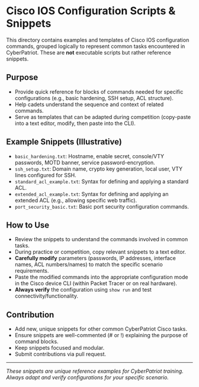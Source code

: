 # Cisco IOS Configuration Scripts & Snippets

This directory contains examples and templates of Cisco IOS configuration commands, grouped logically to represent common tasks encountered in CyberPatriot. These are **not** executable scripts but rather reference snippets.

## Purpose

-   Provide quick reference for blocks of commands needed for specific configurations (e.g., basic hardening, SSH setup, ACL structure).
-   Help cadets understand the sequence and context of related commands.
-   Serve as templates that can be adapted during competition (copy-paste into a text editor, modify, then paste into the CLI).

## Example Snippets (Illustrative)

-   `basic_hardening.txt`: Hostname, enable secret, console/VTY passwords, MOTD banner, service password-encryption.
-   `ssh_setup.txt`: Domain name, crypto key generation, local user, VTY lines configured for SSH.
-   `standard_acl_example.txt`: Syntax for defining and applying a standard ACL.
-   `extended_acl_example.txt`: Syntax for defining and applying an extended ACL (e.g., allowing specific web traffic).
-   `port_security_basic.txt`: Basic port security configuration commands.

## How to Use

-   Review the snippets to understand the commands involved in common tasks.
-   During practice or competition, copy relevant snippets to a text editor.
-   **Carefully modify** parameters (passwords, IP addresses, interface names, ACL numbers/names) to match the specific scenario requirements.
-   Paste the modified commands into the appropriate configuration mode in the Cisco device CLI (within Packet Tracer or on real hardware).
-   **Always verify** the configuration using `show run` and test connectivity/functionality.

## Contribution

-   Add new, unique snippets for other common CyberPatriot Cisco tasks.
-   Ensure snippets are well-commented (# or !) explaining the purpose of command blocks.
-   Keep snippets focused and modular.
-   Submit contributions via pull request.

---
*These snippets are unique reference examples for CyberPatriot training. Always adapt and verify configurations for your specific scenario.*
